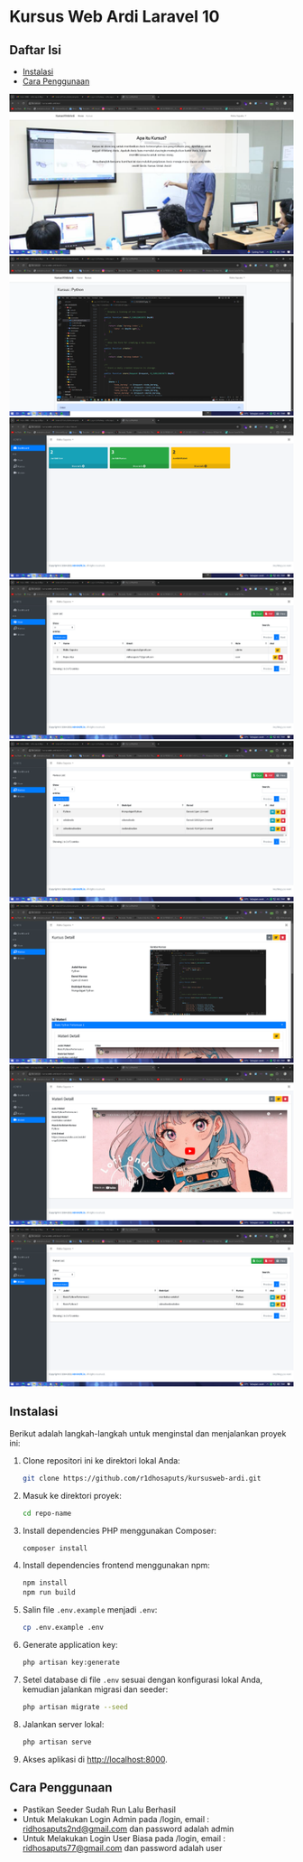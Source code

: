 # Kursus Web Ardi Laravel 10

## Daftar Isi

-   [Instalasi](#instalasi)
-   [Cara Penggunaan](#cara-penggunaan)

![](./ss_project/gambar1.png)
<br>
![](./ss_project/gambar2.png)
<br>
![](./ss_project/gambar3.png)
<br>
![](./ss_project/gambar4.png)
<br>
![](./ss_project/gambar5.png)
<br>
![](./ss_project/gambar6.png)
<br>
![](./ss_project/gambar7.png)
<br>
![](./ss_project/gambar8.png)

## Instalasi

Berikut adalah langkah-langkah untuk menginstal dan menjalankan proyek ini:

1. Clone repositori ini ke direktori lokal Anda:

    ```bash
    git clone https://github.com/r1dhosaputs/kursusweb-ardi.git
    ```

2. Masuk ke direktori proyek:

    ```bash
    cd repo-name
    ```

3. Install dependencies PHP menggunakan Composer:

    ```bash
    composer install
    ```

4. Install dependencies frontend menggunakan npm:

    ```bash
    npm install
    npm run build
    ```

5. Salin file `.env.example` menjadi `.env`:

    ```bash
    cp .env.example .env
    ```

6. Generate application key:

    ```bash
    php artisan key:generate
    ```

7. Setel database di file `.env` sesuai dengan konfigurasi lokal Anda, kemudian jalankan migrasi dan seeder:

    ```bash
    php artisan migrate --seed
    ```

8. Jalankan server lokal:

    ```bash
    php artisan serve
    ```

9. Akses aplikasi di [http://localhost:8000](http://localhost:8000).

## Cara Penggunaan

- Pastikan Seeder Sudah Run Lalu Berhasil
- Untuk Melakukan Login Admin pada /login, email : ridhosaputs2nd@gmail.com dan password adalah admin
- Untuk Melakukan Login User Biasa pada /login, email : ridhosaputs77@gmail.com dan password adalah user
